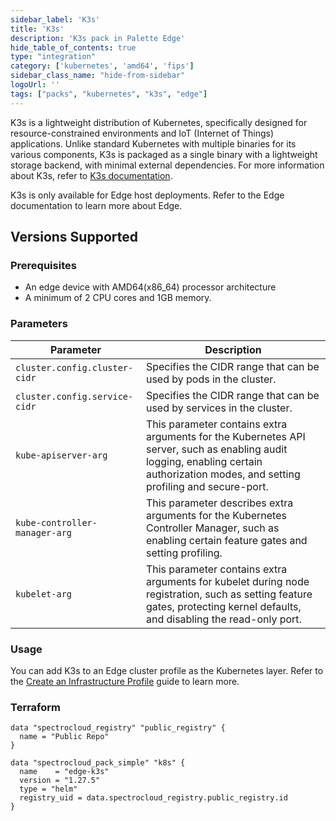 ```yaml
---
sidebar_label: 'K3s'
title: 'K3s'
description: 'K3s pack in Palette Edge'
hide_table_of_contents: true
type: "integration"
category: ['kubernetes', 'amd64', 'fips']
sidebar_class_name: "hide-from-sidebar"
logoUrl: ''
tags: ["packs", "kubernetes", "k3s", "edge"]
---
```


K3s is a lightweight distribution of Kubernetes, specifically designed for resource-constrained environments and IoT (Internet of Things) applications. Unlike standard Kubernetes with multiple binaries for its various components, K3s is packaged as a single binary with a lightweight storage backend, with minimal external dependencies. For more information about K3s, refer to [K3s documentation](https://docs.k3s.io/). 

K3s is only available for Edge host deployments. Refer to the Edge documentation to learn more about Edge.

## Versions Supported

<Tabs queryString="versions">
<TabItem label="1.27.X" value="k3s_1.27">

### Prerequisites

- An edge device with AMD64(x86_64) processor architecture
- A minimum of 2 CPU cores and 1GB memory. 

### Parameters

|**Parameter**|**Description** |
|-------------|----------------|
| `cluster.config.cluster-cidr`| Specifies the CIDR range that can be used by pods in the cluster. | 
| `cluster.config.service-cidr`| Specifies the CIDR range that can be used by services in the cluster.|
| `kube-apiserver-arg`| This parameter contains extra arguments for the Kubernetes API server, such as enabling audit logging, enabling certain authorization modes, and setting profiling and secure-port.|
|`kube-controller-manager-arg` | This parameter describes extra arguments for the Kubernetes Controller Manager, such as enabling certain feature gates and setting profiling. |
| `kubelet-arg` |  This parameter contains extra arguments for kubelet during node registration, such as setting feature gates, protecting kernel defaults, and disabling the read-only port. |

### Usage

You can add K3s to an Edge cluster profile as the Kubernetes layer. Refer to the [Create an Infrastructure Profile](../profiles/cluster-profiles/create-cluster-profiles/create-infrastructure-profile.md) guide to learn more.

### Terraform

```hcl
data "spectrocloud_registry" "public_registry" {
  name = "Public Repo"
}

data "spectrocloud_pack_simple" "k8s" {
  name    = "edge-k3s"
  version = "1.27.5"
  type = "helm"
  registry_uid = data.spectrocloud_registry.public_registry.id
}
```

</TabItem>
</Tabs>




